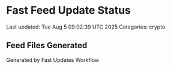 # Fast Feed Update Status
Last updated: Tue Aug  5 09:02:39 UTC 2025
Categories: crypto

## Feed Files Generated

Generated by Fast Updates Workflow
